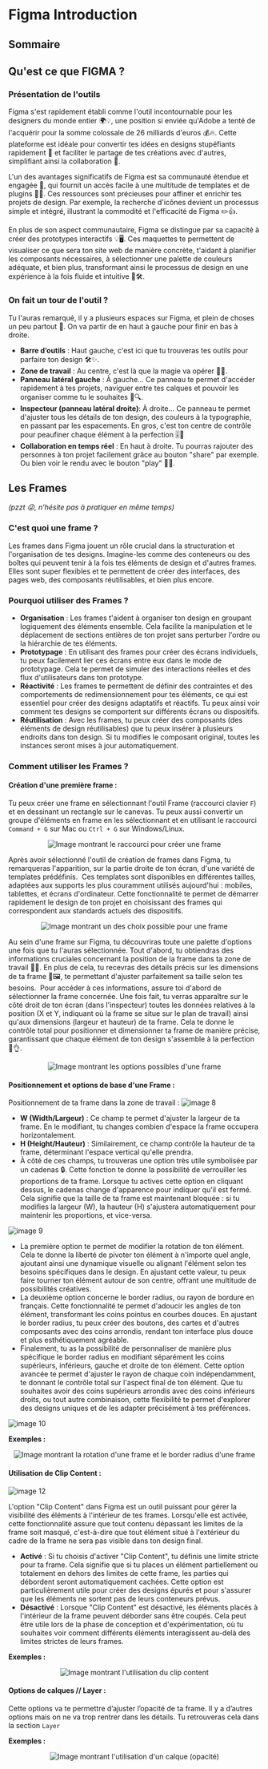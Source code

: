 # Figma Introduction

## Sommaire

## Qu'est ce que FIGMA ? 

### Présentation de l'outils

Figma s'est rapidement établi comme l'outil incontournable pour les designers du monde entier 🌍💡, une position si enviée qu'Adobe a tenté de l'acquérir pour la somme colossale de 26 milliards d'euros 💰🔥. Cette plateforme est idéale pour convertir tes idées en designs stupéfiants rapidement 🚀 et faciliter le partage de tes créations avec d'autres, simplifiant ainsi la collaboration 🤝.

L'un des avantages significatifs de Figma est sa communauté étendue et engagée 🌟, qui fournit un accès facile à une multitude de templates et de plugins 🎲🔌. Ces ressources sont précieuses pour affiner et enrichir tes projets de design. Par exemple, la recherche d'icônes devient un processus simple et intégré, illustrant la commodité et l'efficacité de Figma ✏️👍.

En plus de son aspect communautaire, Figma se distingue par sa capacité à créer des prototypes interactifs 💡🖥️. Ces maquettes te permettent de visualiser ce que sera ton site web de manière concrète, t'aidant à planifier les composants nécessaires, à sélectionner une palette de couleurs adéquate, et bien plus, transformant ainsi le processus de design en une expérience à la fois fluide et intuitive 🎨🛠️.

### On fait un tour de l'outil ?

Tu l'auras remarqué, il y a plusieurs espaces sur Figma, et plein de choses un peu partout 👀. On va partir de en haut à gauche pour finir en bas à droite.

- **Barre d’outils** : Haut gauche, c'est ici que tu trouveras tes outils pour parfaire ton design 🛠️✨.
- **Zone de travail** : Au centre, c'est là que la magie va opérer 🎩🐰. 
- **Panneau latéral gauche** : À gauche... Ce panneau te permet d'accéder rapidement à tes projets, naviguer entre tes calques et pouvoir les organiser comme tu le souhaites 📂🔍.
- **Inspecteur (panneau latéral droite)**: À droite... Ce panneau te permet d'ajuster tous les détails de ton design, des couleurs à la typographie, en passant par les espacements. En gros, c'est ton centre de contrôle pour peaufiner chaque élément à la perfection 🎚️🌈
- **Collaboration en temps réel** : En haut à droite. Tu pourras rajouter des personnes à ton projet facilement grâce au bouton "share" par exemple. Ou bien voir le rendu avec le bouton "play" 🎥👥.

## Les Frames 
_(pzzt 😜, n’hésite pas à pratiquer en même temps)_

### C'est quoi une frame ?

Les frames dans Figma jouent un rôle crucial dans la structuration et l'organisation de tes designs. Imagine-les comme des conteneurs ou des boîtes qui peuvent tenir à la fois tes éléments de design et d'autres frames. Elles sont super flexibles et te permettent de créer des interfaces, des pages web, des composants réutilisables, et bien plus encore.

### Pourquoi utiliser des Frames ?

- **Organisation** : Les frames t'aident à organiser ton design en groupant logiquement des éléments ensemble. Cela facilite la manipulation et le déplacement de sections entières de ton projet sans perturber l'ordre ou la hiérarchie de tes éléments.
- **Prototypage** : En utilisant des frames pour créer des écrans individuels, tu peux facilement lier ces écrans entre eux dans le mode de prototypage. Cela te permet de simuler des interactions réelles et des flux d'utilisateurs dans ton prototype.
- **Réactivité** : Les frames te permettent de définir des contraintes et des comportements de redimensionnement pour tes éléments, ce qui est essentiel pour créer des designs adaptatifs et réactifs. Tu peux ainsi voir comment tes designs se comportent sur différents écrans ou dispositifs.
- **Réutilisation** : Avec les frames, tu peux créer des composants (des éléments de design réutilisables) que tu peux insérer à plusieurs endroits dans ton design. Si tu modifies le composant original, toutes les instances seront mises à jour automatiquement.

### Comment utiliser les Frames ?

#### Création d'une première frame :

Tu peux créer une frame en sélectionnant l'outil Frame (raccourci clavier `F`) et en dessinant un rectangle sur le canevas. Tu peux aussi convertir un groupe d'éléments en frame en les sélectionnant et en utilisant le raccourci `Command + G` sur Mac ou `Ctrl + G` sur Windows/Linux.

<p align="center">
    <img src="https://github.com/O-clock-FS-JS/S04---Atelier-Figma/assets/101322951/cf527c39-46a3-45dc-840c-a050f004ca24)https://github.com/O-clock-FS-JS/S04---Atelier-Figma/assets/101322951/cf527c39-46a3-45dc-840c-a050f004ca24" alt="Image montrant le raccourci pour créer une frame">
</p>

Après avoir sélectionné l'outil de création de frames dans Figma, tu remarqueras l'apparition, sur la partie droite de ton écran, d'une variété de templates prédéfinis.  Ces templates sont disponibles en différentes tailles, adaptées aux supports les plus couramment utilisés aujourd'hui : mobiles, tablettes, et écrans d'ordinateur. Cette fonctionnalité te permet de démarrer rapidement le design de ton projet en choisissant des frames qui correspondent aux standards actuels des dispositifs.
<p align="center">
    <img src="https://github.com/O-clock-FS-JS/S04---Atelier-Figma/assets/101322951/e47f87bf-018d-4ca2-a084-0f15e5508985" alt="Image montrant un des choix possible pour une frame">
</p>

Au sein d'une frame sur Figma, tu découvriras toute une palette d'options une fois que tu l'auras sélectionnée. Tout d'abord, tu obtiendras des informations cruciales concernant la position de la frame dans ta zone de travail 📐✨. En plus de cela, tu recevras des détails précis sur les dimensions de ta frame 📏🖼, te permettant d'ajuster parfaitement sa taille selon tes besoins. 
Pour accéder à ces informations, assure toi d'abord de sélectionner la frame concernée. Une fois fait, tu verras apparaître sur le côté droit de ton écran (dans l'inspecteur) toutes les données relatives à la position (X et Y, indiquant où la frame se situe sur le plan de travail) ainsi qu'aux dimensions (largeur et hauteur) de ta frame. Cela te donne le contrôle total pour positionner et dimensionner ta frame de manière précise, garantissant que chaque élément de ton design s'assemble à la perfection 🌟👌.

<p align="center">
    <img src="https://github.com/O-clock-FS-JS/S04---Atelier-Figma/assets/101322951/2f091696-fc4a-4734-bec4-2ab67b4cf5d8" alt="Image montrant les options possibles d'une frame">
</p>

#### Positionnement et options de base d'une Frame :

Positionnement de ta frame dans la zone de travail : ![image 8](https://github.com/O-clock-FS-JS/S04---Atelier-Figma/assets/101322951/3cdcd7f8-6b35-4571-a480-891da21d4e56)

- **W (Width/Largeur)** : Ce champ te permet d'ajuster la largeur de ta frame. En le modifiant, tu changes combien d'espace la frame occupera horizontalement. 
- **H (Height/Hauteur)** : Similairement, ce champ contrôle la hauteur de ta frame, déterminant l'espace vertical qu'elle prendra. 
- À côté de ces champs, tu trouveras une option très utile symbolisée par un cadenas 🔒. Cette fonction te donne la possibilité de verrouiller les proportions de ta frame. Lorsque tu actives cette option en cliquant dessus, le cadenas change d'apparence pour indiquer qu'il est fermé. Cela signifie que la taille de ta frame est maintenant bloquée : si tu modifies la largeur (W), la hauteur (H) s'ajustera automatiquement pour maintenir les proportions, et vice-versa.

![image 9](https://github.com/O-clock-FS-JS/S04---Atelier-Figma/assets/101322951/28ac7462-5ecc-44e9-9a70-5acb554928c8)

- La première option te permet de modifier la rotation de ton élément. Cela te donne la liberté de pivoter ton élément à n'importe quel angle, ajoutant ainsi une dynamique visuelle ou alignant l'élément selon tes besoins spécifiques dans le design. En ajustant cette valeur, tu peux faire tourner ton élément autour de son centre, offrant une multitude de possibilités créatives. 
- La deuxième option concerne le border radius, ou rayon de bordure en français. Cette fonctionnalité te permet d'adoucir les angles de ton élément, transformant les coins pointus en courbes douces. En ajustant le border radius, tu peux créer des boutons, des cartes et d'autres composants avec des coins arrondis, rendant ton interface plus douce et plus esthétiquement agréable. 
- Finalement, tu as la possibilité de personnaliser de manière plus spécifique le border radius en modifiant séparément les coins supérieurs, inférieurs, gauche et droite de ton élément. Cette option avancée te permet d'ajuster le rayon de chaque coin indépendamment, te donnant le contrôle total sur l'aspect final de ton élément. Que tu souhaites avoir des coins supérieurs arrondis avec des coins inférieurs droits, ou tout autre combinaison, cette flexibilité te permet d'explorer des designs uniques et de les adapter précisément à tes préférences.

![image 10](https://github.com/O-clock-FS-JS/S04---Atelier-Figma/assets/101322951/4ae895d1-9266-48e9-ad67-2f64a98f48d0)

**Exemples :**

<p align="center">
    <img src="https://github.com/O-clock-FS-JS/S04---Atelier-Figma/assets/101322951/6eb9f609-566a-4038-86c5-06c2da4a8fbe" alt="Image montrant la rotation d'une frame et le border radius d'une frame">
</p>

#### Utilisation de Clip Content :

![image 12](https://github.com/O-clock-FS-JS/S04---Atelier-Figma/assets/101322951/9847f130-5544-42dc-831b-bfb955f6062d)

L'option "Clip Content" dans Figma est un outil puissant pour gérer la visibilité des éléments à l'intérieur de tes frames. Lorsqu'elle est activée, cette fonctionnalité assure que tout contenu dépassant les limites de la frame soit masqué, c'est-à-dire que tout élément situé à l'extérieur du cadre de la frame ne sera pas visible dans ton design final.


- **Activé** : Si tu choisis d'activer "Clip Content", tu définis une limite stricte pour ta frame. Cela signifie que si tu places un élément partiellement ou totalement en dehors des limites de cette frame, les parties qui débordent seront automatiquement cachées. Cette option est particulièrement utile pour créer des designs épurés et pour s'assurer que les éléments ne sortent pas de leurs conteneurs prévus.
- **Désactivé** : Lorsque "Clip Content" est désactivé, les éléments placés à l'intérieur de la frame peuvent déborder sans être coupés. Cela peut être utile lors de la phase de conception et d'expérimentation, où tu souhaites voir comment différents éléments interagissent au-delà des limites strictes de leurs frames.

**Exemples :**

<p align="center">
    <img src="https://github.com/O-clock-FS-JS/S04---Atelier-Figma/assets/101322951/03556a51-f0f4-458e-b2b2-7d9a4985056e" alt="Image montrant l'utilisation du clip content">
</p>

#### Options de calques // Layer :

Cette options va te permettre d’ajuster l’opacité de ta frame. Il y a d’autres options mais on ne va trop rentrer dans les détails. Tu retrouveras cela dans la section `Layer`

**Exemples :**

<p align="center">
    <img src="https://github.com/O-clock-FS-JS/S04---Atelier-Figma/assets/101322951/fda340b9-1a01-4c76-b798-394f1c2c2f5c" alt="Image montrant l'utilisation d'un calque (opacité)">
</p>




